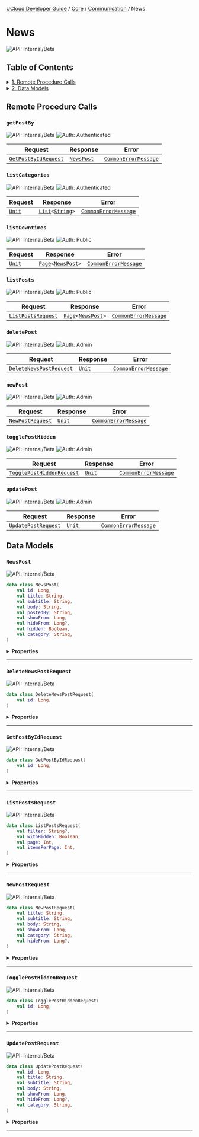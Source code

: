 [UCloud Developer Guide](/docs/developer-guide/README.md) / [Core](/docs/developer-guide/core/README.md) / [Communication](/docs/developer-guide/core/communication/README.md) / News
# News

![API: Internal/Beta](https://img.shields.io/static/v1?label=API&message=Internal/Beta&color=red&style=flat-square)


## Table of Contents
<details>
<summary>
<a href='#remote-procedure-calls'>1. Remote Procedure Calls</a>
</summary>

<table><thead><tr>
<th>Name</th>
<th>Description</th>
</tr></thread>
<tbody>
<tr>
<td><a href='#getpostby'><code>getPostBy</code></a></td>
<td><i>No description</i></td>
</tr>
<tr>
<td><a href='#listcategories'><code>listCategories</code></a></td>
<td><i>No description</i></td>
</tr>
<tr>
<td><a href='#listdowntimes'><code>listDowntimes</code></a></td>
<td><i>No description</i></td>
</tr>
<tr>
<td><a href='#listposts'><code>listPosts</code></a></td>
<td><i>No description</i></td>
</tr>
<tr>
<td><a href='#deletepost'><code>deletePost</code></a></td>
<td><i>No description</i></td>
</tr>
<tr>
<td><a href='#newpost'><code>newPost</code></a></td>
<td><i>No description</i></td>
</tr>
<tr>
<td><a href='#toggleposthidden'><code>togglePostHidden</code></a></td>
<td><i>No description</i></td>
</tr>
<tr>
<td><a href='#updatepost'><code>updatePost</code></a></td>
<td><i>No description</i></td>
</tr>
</tbody></table>


</details>

<details>
<summary>
<a href='#data-models'>2. Data Models</a>
</summary>

<table><thead><tr>
<th>Name</th>
<th>Description</th>
</tr></thread>
<tbody>
<tr>
<td><a href='#newspost'><code>NewsPost</code></a></td>
<td><i>No description</i></td>
</tr>
<tr>
<td><a href='#deletenewspostrequest'><code>DeleteNewsPostRequest</code></a></td>
<td><i>No description</i></td>
</tr>
<tr>
<td><a href='#getpostbyidrequest'><code>GetPostByIdRequest</code></a></td>
<td><i>No description</i></td>
</tr>
<tr>
<td><a href='#listpostsrequest'><code>ListPostsRequest</code></a></td>
<td><i>No description</i></td>
</tr>
<tr>
<td><a href='#newpostrequest'><code>NewPostRequest</code></a></td>
<td><i>No description</i></td>
</tr>
<tr>
<td><a href='#toggleposthiddenrequest'><code>TogglePostHiddenRequest</code></a></td>
<td><i>No description</i></td>
</tr>
<tr>
<td><a href='#updatepostrequest'><code>UpdatePostRequest</code></a></td>
<td><i>No description</i></td>
</tr>
</tbody></table>


</details>


## Remote Procedure Calls

### `getPostBy`

![API: Internal/Beta](https://img.shields.io/static/v1?label=API&message=Internal/Beta&color=red&style=flat-square)
![Auth: Authenticated](https://img.shields.io/static/v1?label=Auth&message=Authenticated&color=informational&style=flat-square)



| Request | Response | Error |
|---------|----------|-------|
|<code><a href='#getpostbyidrequest'>GetPostByIdRequest</a></code>|<code><a href='#newspost'>NewsPost</a></code>|<code><a href='/docs/reference/dk.sdu.cloud.CommonErrorMessage.md'>CommonErrorMessage</a></code>|



### `listCategories`

![API: Internal/Beta](https://img.shields.io/static/v1?label=API&message=Internal/Beta&color=red&style=flat-square)
![Auth: Authenticated](https://img.shields.io/static/v1?label=Auth&message=Authenticated&color=informational&style=flat-square)



| Request | Response | Error |
|---------|----------|-------|
|<code><a href='https://kotlinlang.org/api/latest/jvm/stdlib/kotlin/-unit/'>Unit</a></code>|<code><a href='https://kotlinlang.org/api/latest/jvm/stdlib/kotlin.collections/-list/'>List</a>&lt;<a href='https://kotlinlang.org/api/latest/jvm/stdlib/kotlin/-string/'>String</a>&gt;</code>|<code><a href='/docs/reference/dk.sdu.cloud.CommonErrorMessage.md'>CommonErrorMessage</a></code>|



### `listDowntimes`

![API: Internal/Beta](https://img.shields.io/static/v1?label=API&message=Internal/Beta&color=red&style=flat-square)
![Auth: Public](https://img.shields.io/static/v1?label=Auth&message=Public&color=informational&style=flat-square)



| Request | Response | Error |
|---------|----------|-------|
|<code><a href='https://kotlinlang.org/api/latest/jvm/stdlib/kotlin/-unit/'>Unit</a></code>|<code><a href='/docs/reference/dk.sdu.cloud.Page.md'>Page</a>&lt;<a href='#newspost'>NewsPost</a>&gt;</code>|<code><a href='/docs/reference/dk.sdu.cloud.CommonErrorMessage.md'>CommonErrorMessage</a></code>|



### `listPosts`

![API: Internal/Beta](https://img.shields.io/static/v1?label=API&message=Internal/Beta&color=red&style=flat-square)
![Auth: Public](https://img.shields.io/static/v1?label=Auth&message=Public&color=informational&style=flat-square)



| Request | Response | Error |
|---------|----------|-------|
|<code><a href='#listpostsrequest'>ListPostsRequest</a></code>|<code><a href='/docs/reference/dk.sdu.cloud.Page.md'>Page</a>&lt;<a href='#newspost'>NewsPost</a>&gt;</code>|<code><a href='/docs/reference/dk.sdu.cloud.CommonErrorMessage.md'>CommonErrorMessage</a></code>|



### `deletePost`

![API: Internal/Beta](https://img.shields.io/static/v1?label=API&message=Internal/Beta&color=red&style=flat-square)
![Auth: Admin](https://img.shields.io/static/v1?label=Auth&message=Admin&color=informational&style=flat-square)



| Request | Response | Error |
|---------|----------|-------|
|<code><a href='#deletenewspostrequest'>DeleteNewsPostRequest</a></code>|<code><a href='https://kotlinlang.org/api/latest/jvm/stdlib/kotlin/-unit/'>Unit</a></code>|<code><a href='/docs/reference/dk.sdu.cloud.CommonErrorMessage.md'>CommonErrorMessage</a></code>|



### `newPost`

![API: Internal/Beta](https://img.shields.io/static/v1?label=API&message=Internal/Beta&color=red&style=flat-square)
![Auth: Admin](https://img.shields.io/static/v1?label=Auth&message=Admin&color=informational&style=flat-square)



| Request | Response | Error |
|---------|----------|-------|
|<code><a href='#newpostrequest'>NewPostRequest</a></code>|<code><a href='https://kotlinlang.org/api/latest/jvm/stdlib/kotlin/-unit/'>Unit</a></code>|<code><a href='/docs/reference/dk.sdu.cloud.CommonErrorMessage.md'>CommonErrorMessage</a></code>|



### `togglePostHidden`

![API: Internal/Beta](https://img.shields.io/static/v1?label=API&message=Internal/Beta&color=red&style=flat-square)
![Auth: Admin](https://img.shields.io/static/v1?label=Auth&message=Admin&color=informational&style=flat-square)



| Request | Response | Error |
|---------|----------|-------|
|<code><a href='#toggleposthiddenrequest'>TogglePostHiddenRequest</a></code>|<code><a href='https://kotlinlang.org/api/latest/jvm/stdlib/kotlin/-unit/'>Unit</a></code>|<code><a href='/docs/reference/dk.sdu.cloud.CommonErrorMessage.md'>CommonErrorMessage</a></code>|



### `updatePost`

![API: Internal/Beta](https://img.shields.io/static/v1?label=API&message=Internal/Beta&color=red&style=flat-square)
![Auth: Admin](https://img.shields.io/static/v1?label=Auth&message=Admin&color=informational&style=flat-square)



| Request | Response | Error |
|---------|----------|-------|
|<code><a href='#updatepostrequest'>UpdatePostRequest</a></code>|<code><a href='https://kotlinlang.org/api/latest/jvm/stdlib/kotlin/-unit/'>Unit</a></code>|<code><a href='/docs/reference/dk.sdu.cloud.CommonErrorMessage.md'>CommonErrorMessage</a></code>|




## Data Models

### `NewsPost`

![API: Internal/Beta](https://img.shields.io/static/v1?label=API&message=Internal/Beta&color=red&style=flat-square)



```kotlin
data class NewsPost(
    val id: Long,
    val title: String,
    val subtitle: String,
    val body: String,
    val postedBy: String,
    val showFrom: Long,
    val hideFrom: Long?,
    val hidden: Boolean,
    val category: String,
)
```

<details>
<summary>
<b>Properties</b>
</summary>

<details>
<summary>
<code>id</code>: <code><code><a href='https://kotlinlang.org/api/latest/jvm/stdlib/kotlin/-long/'>Long</a></code></code>
</summary>





</details>

<details>
<summary>
<code>title</code>: <code><code><a href='https://kotlinlang.org/api/latest/jvm/stdlib/kotlin/-string/'>String</a></code></code>
</summary>





</details>

<details>
<summary>
<code>subtitle</code>: <code><code><a href='https://kotlinlang.org/api/latest/jvm/stdlib/kotlin/-string/'>String</a></code></code>
</summary>





</details>

<details>
<summary>
<code>body</code>: <code><code><a href='https://kotlinlang.org/api/latest/jvm/stdlib/kotlin/-string/'>String</a></code></code>
</summary>





</details>

<details>
<summary>
<code>postedBy</code>: <code><code><a href='https://kotlinlang.org/api/latest/jvm/stdlib/kotlin/-string/'>String</a></code></code>
</summary>





</details>

<details>
<summary>
<code>showFrom</code>: <code><code><a href='https://kotlinlang.org/api/latest/jvm/stdlib/kotlin/-long/'>Long</a></code></code>
</summary>





</details>

<details>
<summary>
<code>hideFrom</code>: <code><code><a href='https://kotlinlang.org/api/latest/jvm/stdlib/kotlin/-long/'>Long</a>?</code></code>
</summary>





</details>

<details>
<summary>
<code>hidden</code>: <code><code><a href='https://kotlinlang.org/api/latest/jvm/stdlib/kotlin/-boolean/'>Boolean</a></code></code>
</summary>





</details>

<details>
<summary>
<code>category</code>: <code><code><a href='https://kotlinlang.org/api/latest/jvm/stdlib/kotlin/-string/'>String</a></code></code>
</summary>





</details>



</details>



---

### `DeleteNewsPostRequest`

![API: Internal/Beta](https://img.shields.io/static/v1?label=API&message=Internal/Beta&color=red&style=flat-square)



```kotlin
data class DeleteNewsPostRequest(
    val id: Long,
)
```

<details>
<summary>
<b>Properties</b>
</summary>

<details>
<summary>
<code>id</code>: <code><code><a href='https://kotlinlang.org/api/latest/jvm/stdlib/kotlin/-long/'>Long</a></code></code>
</summary>





</details>



</details>



---

### `GetPostByIdRequest`

![API: Internal/Beta](https://img.shields.io/static/v1?label=API&message=Internal/Beta&color=red&style=flat-square)



```kotlin
data class GetPostByIdRequest(
    val id: Long,
)
```

<details>
<summary>
<b>Properties</b>
</summary>

<details>
<summary>
<code>id</code>: <code><code><a href='https://kotlinlang.org/api/latest/jvm/stdlib/kotlin/-long/'>Long</a></code></code>
</summary>





</details>



</details>



---

### `ListPostsRequest`

![API: Internal/Beta](https://img.shields.io/static/v1?label=API&message=Internal/Beta&color=red&style=flat-square)



```kotlin
data class ListPostsRequest(
    val filter: String?,
    val withHidden: Boolean,
    val page: Int,
    val itemsPerPage: Int,
)
```

<details>
<summary>
<b>Properties</b>
</summary>

<details>
<summary>
<code>filter</code>: <code><code><a href='https://kotlinlang.org/api/latest/jvm/stdlib/kotlin/-string/'>String</a>?</code></code>
</summary>





</details>

<details>
<summary>
<code>withHidden</code>: <code><code><a href='https://kotlinlang.org/api/latest/jvm/stdlib/kotlin/-boolean/'>Boolean</a></code></code>
</summary>





</details>

<details>
<summary>
<code>page</code>: <code><code><a href='https://kotlinlang.org/api/latest/jvm/stdlib/kotlin/-int/'>Int</a></code></code>
</summary>





</details>

<details>
<summary>
<code>itemsPerPage</code>: <code><code><a href='https://kotlinlang.org/api/latest/jvm/stdlib/kotlin/-int/'>Int</a></code></code>
</summary>





</details>



</details>



---

### `NewPostRequest`

![API: Internal/Beta](https://img.shields.io/static/v1?label=API&message=Internal/Beta&color=red&style=flat-square)



```kotlin
data class NewPostRequest(
    val title: String,
    val subtitle: String,
    val body: String,
    val showFrom: Long,
    val category: String,
    val hideFrom: Long?,
)
```

<details>
<summary>
<b>Properties</b>
</summary>

<details>
<summary>
<code>title</code>: <code><code><a href='https://kotlinlang.org/api/latest/jvm/stdlib/kotlin/-string/'>String</a></code></code>
</summary>





</details>

<details>
<summary>
<code>subtitle</code>: <code><code><a href='https://kotlinlang.org/api/latest/jvm/stdlib/kotlin/-string/'>String</a></code></code>
</summary>





</details>

<details>
<summary>
<code>body</code>: <code><code><a href='https://kotlinlang.org/api/latest/jvm/stdlib/kotlin/-string/'>String</a></code></code>
</summary>





</details>

<details>
<summary>
<code>showFrom</code>: <code><code><a href='https://kotlinlang.org/api/latest/jvm/stdlib/kotlin/-long/'>Long</a></code></code>
</summary>





</details>

<details>
<summary>
<code>category</code>: <code><code><a href='https://kotlinlang.org/api/latest/jvm/stdlib/kotlin/-string/'>String</a></code></code>
</summary>





</details>

<details>
<summary>
<code>hideFrom</code>: <code><code><a href='https://kotlinlang.org/api/latest/jvm/stdlib/kotlin/-long/'>Long</a>?</code></code>
</summary>





</details>



</details>



---

### `TogglePostHiddenRequest`

![API: Internal/Beta](https://img.shields.io/static/v1?label=API&message=Internal/Beta&color=red&style=flat-square)



```kotlin
data class TogglePostHiddenRequest(
    val id: Long,
)
```

<details>
<summary>
<b>Properties</b>
</summary>

<details>
<summary>
<code>id</code>: <code><code><a href='https://kotlinlang.org/api/latest/jvm/stdlib/kotlin/-long/'>Long</a></code></code>
</summary>





</details>



</details>



---

### `UpdatePostRequest`

![API: Internal/Beta](https://img.shields.io/static/v1?label=API&message=Internal/Beta&color=red&style=flat-square)



```kotlin
data class UpdatePostRequest(
    val id: Long,
    val title: String,
    val subtitle: String,
    val body: String,
    val showFrom: Long,
    val hideFrom: Long?,
    val category: String,
)
```

<details>
<summary>
<b>Properties</b>
</summary>

<details>
<summary>
<code>id</code>: <code><code><a href='https://kotlinlang.org/api/latest/jvm/stdlib/kotlin/-long/'>Long</a></code></code>
</summary>





</details>

<details>
<summary>
<code>title</code>: <code><code><a href='https://kotlinlang.org/api/latest/jvm/stdlib/kotlin/-string/'>String</a></code></code>
</summary>





</details>

<details>
<summary>
<code>subtitle</code>: <code><code><a href='https://kotlinlang.org/api/latest/jvm/stdlib/kotlin/-string/'>String</a></code></code>
</summary>





</details>

<details>
<summary>
<code>body</code>: <code><code><a href='https://kotlinlang.org/api/latest/jvm/stdlib/kotlin/-string/'>String</a></code></code>
</summary>





</details>

<details>
<summary>
<code>showFrom</code>: <code><code><a href='https://kotlinlang.org/api/latest/jvm/stdlib/kotlin/-long/'>Long</a></code></code>
</summary>





</details>

<details>
<summary>
<code>hideFrom</code>: <code><code><a href='https://kotlinlang.org/api/latest/jvm/stdlib/kotlin/-long/'>Long</a>?</code></code>
</summary>





</details>

<details>
<summary>
<code>category</code>: <code><code><a href='https://kotlinlang.org/api/latest/jvm/stdlib/kotlin/-string/'>String</a></code></code>
</summary>





</details>



</details>



---

